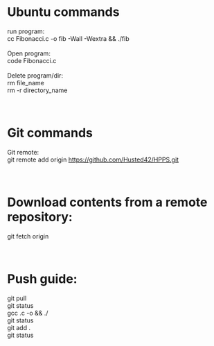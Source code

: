 # Ubuntu commands
run program: <br> 
cc Fibonacci.c -o fib -Wall -Wextra && ./fib
<br> <br> 
Open program: <br> 
code Fibonacci.c
<br> <br> 
Delete program/dir: <br> 
rm file_name <br> 
rm -r directory_name <br> 
<br> <br> 
# Git commands
Git remote: <br> 
git remote add origin https://github.com/Husted42/HPPS.git <br> 
<br> <br> 
# Download contents from a remote repository: 
git fetch origin <branch> <br> 
<br> <br> 
# Push guide:
git pull <br> 
git status <br> 
gcc <filename>.c -o <name> && ./<name> <br> 
git status <br> 
git add . <br> 
git status <br> 
